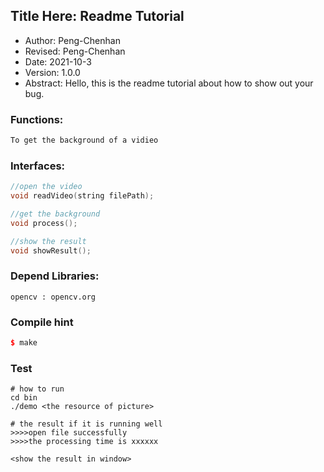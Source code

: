 ## Title Here: Readme Tutorial

- Author: Peng-Chenhan 
- Revised: Peng-Chenhan
- Date: 2021-10-3
- Version: 1.0.0
- Abstract: Hello, this is the readme tutorial about how to show out your bug.



### Functions:
```c++
To get the background of a vidieo
```
### Interfaces:
```c++
//open the video
void readVideo(string filePath);

//get the background
void process();

//show the result
void showResult();
```
### Depend Libraries:
	opencv : opencv.org



### Compile hint

```cpp
$ make
```



### Test 

```shell
# how to run 
cd bin
./demo <the resource of picture> 

# the result if it is running well 
>>>>open file successfully
>>>>the processing time is xxxxxx

<show the result in window>
```

